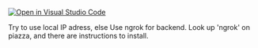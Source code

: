 [![Open in Visual Studio Code](https://classroom.github.com/assets/open-in-vscode-f059dc9a6f8d3a56e377f745f24479a46679e63a5d9fe6f495e02850cd0d8118.svg)](https://classroom.github.com/online_ide?assignment_repo_id=7154464&assignment_repo_type=AssignmentRepo)

Try to use local IP adress, else
Use ngrok for backend. Look up 'ngrok' on piazza, and there are instructions to install.